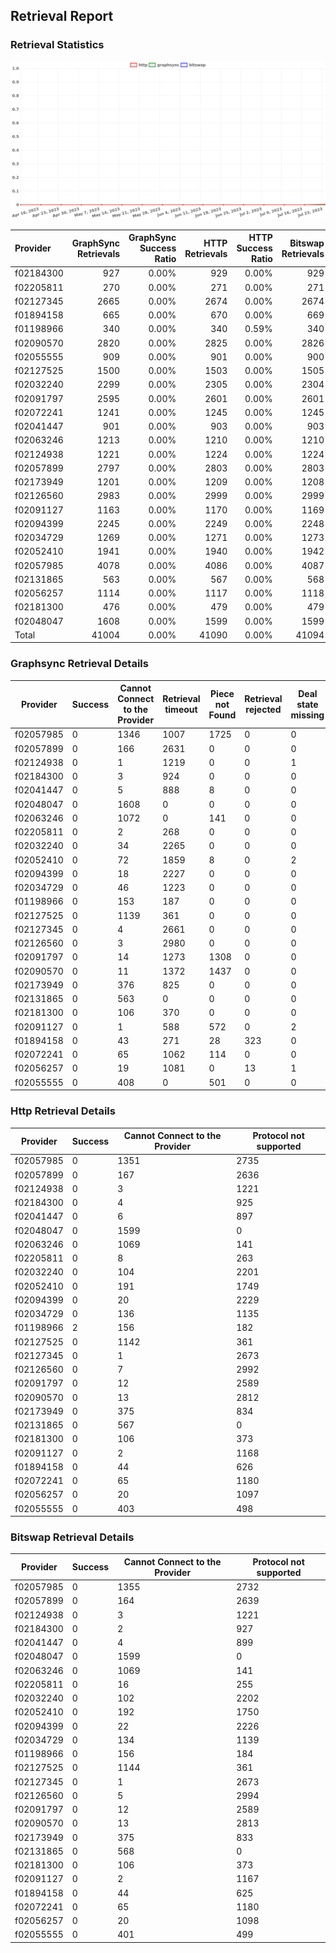 ## Retrieval Report
### Retrieval Statistics
<img src="https://raw.githubusercontent.com/data-preservation-programs/filplus-checker-assets/main/filecoin-project/filecoin-plus-large-datasets/issues/1587/1690461680697.png"/>

| Provider  | GraphSync Retrievals | GraphSync Success Ratio | HTTP Retrievals | HTTP Success Ratio | Bitswap Retrievals | Bitswap Success Ratio |
| :-------- | -------------------: | ----------------------: | --------------: | -----------------: | -----------------: | --------------------: |
| f02184300 |                  927 |                   0.00% |             929 |              0.00% |                929 |                 0.00% |
| f02205811 |                  270 |                   0.00% |             271 |              0.00% |                271 |                 0.00% |
| f02127345 |                 2665 |                   0.00% |            2674 |              0.00% |               2674 |                 0.00% |
| f01894158 |                  665 |                   0.00% |             670 |              0.00% |                669 |                 0.00% |
| f01198966 |                  340 |                   0.00% |             340 |              0.59% |                340 |                 0.00% |
| f02090570 |                 2820 |                   0.00% |            2825 |              0.00% |               2826 |                 0.00% |
| f02055555 |                  909 |                   0.00% |             901 |              0.00% |                900 |                 0.00% |
| f02127525 |                 1500 |                   0.00% |            1503 |              0.00% |               1505 |                 0.00% |
| f02032240 |                 2299 |                   0.00% |            2305 |              0.00% |               2304 |                 0.00% |
| f02091797 |                 2595 |                   0.00% |            2601 |              0.00% |               2601 |                 0.00% |
| f02072241 |                 1241 |                   0.00% |            1245 |              0.00% |               1245 |                 0.00% |
| f02041447 |                  901 |                   0.00% |             903 |              0.00% |                903 |                 0.00% |
| f02063246 |                 1213 |                   0.00% |            1210 |              0.00% |               1210 |                 0.00% |
| f02124938 |                 1221 |                   0.00% |            1224 |              0.00% |               1224 |                 0.00% |
| f02057899 |                 2797 |                   0.00% |            2803 |              0.00% |               2803 |                 0.00% |
| f02173949 |                 1201 |                   0.00% |            1209 |              0.00% |               1208 |                 0.00% |
| f02126560 |                 2983 |                   0.00% |            2999 |              0.00% |               2999 |                 0.00% |
| f02091127 |                 1163 |                   0.00% |            1170 |              0.00% |               1169 |                 0.00% |
| f02094399 |                 2245 |                   0.00% |            2249 |              0.00% |               2248 |                 0.00% |
| f02034729 |                 1269 |                   0.00% |            1271 |              0.00% |               1273 |                 0.00% |
| f02052410 |                 1941 |                   0.00% |            1940 |              0.00% |               1942 |                 0.00% |
| f02057985 |                 4078 |                   0.00% |            4086 |              0.00% |               4087 |                 0.00% |
| f02131865 |                  563 |                   0.00% |             567 |              0.00% |                568 |                 0.00% |
| f02056257 |                 1114 |                   0.00% |            1117 |              0.00% |               1118 |                 0.00% |
| f02181300 |                  476 |                   0.00% |             479 |              0.00% |                479 |                 0.00% |
| f02048047 |                 1608 |                   0.00% |            1599 |              0.00% |               1599 |                 0.00% |
| Total     |                41004 |                   0.00% |           41090 |              0.00% |              41094 |                 0.00% |

### Graphsync Retrieval Details
| Provider  | Success | Cannot Connect to the Provider | Retrieval timeout | Piece not Found | Retrieval rejected | Deal state missing |
| --------- | ------- | ------------------------------ | ----------------- | --------------- | ------------------ | ------------------ |
| f02057985 | 0       | 1346                           | 1007              | 1725            | 0                  | 0                  |
| f02057899 | 0       | 166                            | 2631              | 0               | 0                  | 0                  |
| f02124938 | 0       | 1                              | 1219              | 0               | 0                  | 1                  |
| f02184300 | 0       | 3                              | 924               | 0               | 0                  | 0                  |
| f02041447 | 0       | 5                              | 888               | 8               | 0                  | 0                  |
| f02048047 | 0       | 1608                           | 0                 | 0               | 0                  | 0                  |
| f02063246 | 0       | 1072                           | 0                 | 141             | 0                  | 0                  |
| f02205811 | 0       | 2                              | 268               | 0               | 0                  | 0                  |
| f02032240 | 0       | 34                             | 2265              | 0               | 0                  | 0                  |
| f02052410 | 0       | 72                             | 1859              | 8               | 0                  | 2                  |
| f02094399 | 0       | 18                             | 2227              | 0               | 0                  | 0                  |
| f02034729 | 0       | 46                             | 1223              | 0               | 0                  | 0                  |
| f01198966 | 0       | 153                            | 187               | 0               | 0                  | 0                  |
| f02127525 | 0       | 1139                           | 361               | 0               | 0                  | 0                  |
| f02127345 | 0       | 4                              | 2661              | 0               | 0                  | 0                  |
| f02126560 | 0       | 3                              | 2980              | 0               | 0                  | 0                  |
| f02091797 | 0       | 14                             | 1273              | 1308            | 0                  | 0                  |
| f02090570 | 0       | 11                             | 1372              | 1437            | 0                  | 0                  |
| f02173949 | 0       | 376                            | 825               | 0               | 0                  | 0                  |
| f02131865 | 0       | 563                            | 0                 | 0               | 0                  | 0                  |
| f02181300 | 0       | 106                            | 370               | 0               | 0                  | 0                  |
| f02091127 | 0       | 1                              | 588               | 572             | 0                  | 2                  |
| f01894158 | 0       | 43                             | 271               | 28              | 323                | 0                  |
| f02072241 | 0       | 65                             | 1062              | 114             | 0                  | 0                  |
| f02056257 | 0       | 19                             | 1081              | 0               | 13                 | 1                  |
| f02055555 | 0       | 408                            | 0                 | 501             | 0                  | 0                  |

### Http Retrieval Details
| Provider  | Success | Cannot Connect to the Provider | Protocol not supported |
| --------- | ------- | ------------------------------ | ---------------------- |
| f02057985 | 0       | 1351                           | 2735                   |
| f02057899 | 0       | 167                            | 2636                   |
| f02124938 | 0       | 3                              | 1221                   |
| f02184300 | 0       | 4                              | 925                    |
| f02041447 | 0       | 6                              | 897                    |
| f02048047 | 0       | 1599                           | 0                      |
| f02063246 | 0       | 1069                           | 141                    |
| f02205811 | 0       | 8                              | 263                    |
| f02032240 | 0       | 104                            | 2201                   |
| f02052410 | 0       | 191                            | 1749                   |
| f02094399 | 0       | 20                             | 2229                   |
| f02034729 | 0       | 136                            | 1135                   |
| f01198966 | 2       | 156                            | 182                    |
| f02127525 | 0       | 1142                           | 361                    |
| f02127345 | 0       | 1                              | 2673                   |
| f02126560 | 0       | 7                              | 2992                   |
| f02091797 | 0       | 12                             | 2589                   |
| f02090570 | 0       | 13                             | 2812                   |
| f02173949 | 0       | 375                            | 834                    |
| f02131865 | 0       | 567                            | 0                      |
| f02181300 | 0       | 106                            | 373                    |
| f02091127 | 0       | 2                              | 1168                   |
| f01894158 | 0       | 44                             | 626                    |
| f02072241 | 0       | 65                             | 1180                   |
| f02056257 | 0       | 20                             | 1097                   |
| f02055555 | 0       | 403                            | 498                    |

### Bitswap Retrieval Details
| Provider  | Success | Cannot Connect to the Provider | Protocol not supported |
| --------- | ------- | ------------------------------ | ---------------------- |
| f02057985 | 0       | 1355                           | 2732                   |
| f02057899 | 0       | 164                            | 2639                   |
| f02124938 | 0       | 3                              | 1221                   |
| f02184300 | 0       | 2                              | 927                    |
| f02041447 | 0       | 4                              | 899                    |
| f02048047 | 0       | 1599                           | 0                      |
| f02063246 | 0       | 1069                           | 141                    |
| f02205811 | 0       | 16                             | 255                    |
| f02032240 | 0       | 102                            | 2202                   |
| f02052410 | 0       | 192                            | 1750                   |
| f02094399 | 0       | 22                             | 2226                   |
| f02034729 | 0       | 134                            | 1139                   |
| f01198966 | 0       | 156                            | 184                    |
| f02127525 | 0       | 1144                           | 361                    |
| f02127345 | 0       | 1                              | 2673                   |
| f02126560 | 0       | 5                              | 2994                   |
| f02091797 | 0       | 12                             | 2589                   |
| f02090570 | 0       | 13                             | 2813                   |
| f02173949 | 0       | 375                            | 833                    |
| f02131865 | 0       | 568                            | 0                      |
| f02181300 | 0       | 106                            | 373                    |
| f02091127 | 0       | 2                              | 1167                   |
| f01894158 | 0       | 44                             | 625                    |
| f02072241 | 0       | 65                             | 1180                   |
| f02056257 | 0       | 20                             | 1098                   |
| f02055555 | 0       | 401                            | 499                    |
